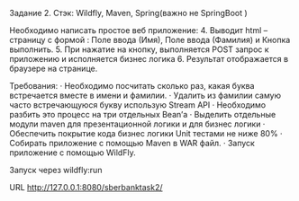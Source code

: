 Задание 2.
Стэк:  Wildfly, Maven, Spring(важно не SpringBoot )
 
Необходимо написать простое веб приложение: 
4.      Выводит html – страницу с формой : Поле ввода (Имя), Поле ввода (Фамилия) и Кнопка выполнить.
5.      При нажатие на кнопку, выполняется POST запрос к приложению и исполняется бизнес логика
6.      Результат отображается в браузере на странице.
 
Требования:
·        Необходимо посчитать сколько раз, какая буква встречается вместе в имени и фамилии.
·        Удалить из фамилии самую часто встречающуюся букву использую Stream API
·        Необходимо разбить это процесс на три отдельных Bean’а
·        Выделить отдельные модули maven для презентационной логики и для бизнес логики
·        Обеспечить покрытие кода бизнес логики Unit тестами не ниже 80%
·        Собирать приложение с помощью Maven в WAR файл.
·        Запуск приложение с помощью WildFly.

Запуск через wildfly:run

URL http://127.0.0.1:8080/sberbanktask2/